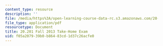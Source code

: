 ```yaml
---
content_type: resource
description: ''
file: /media/https%3A/open-learning-course-data-rc.s3.amazonaws.com/20-201-mechanisms-of-drug-actions-fall-2013/f05a207939b0b86483cd1d37c26acfe0_MIT20_201F13_2013_Quiz.pdf
file_type: application/pdf
resourcetype: Document
title: 20.201 Fall 2013 Take-Home Exam
uid: f05a2079-39b0-b864-83cd-1d37c26acfe0
---
```

